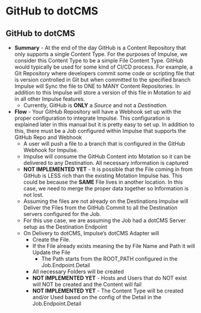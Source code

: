# GitHub to dotCMS

## **GitHub to dotCMS**

* **Summary** - At the end of the day GitHub is a Content Repository that only supports a single Content Type.  For the purposes of Impulse, we consider this Content Type to be a simple File Content Type. GitHub would typically be used for some kind of  CI/CD process.  For example, a Git Repository where developers commit some code or scripting file that is version controlled in Git but when committed to the specified branch Impulse will Sync the file to ONE to MANY Content Repositories.  In addition to this Impulse will store a version of this file in Motation to aid in all other Impulse features.  
  * Currently, GitHub is **ONLY** a _Source_ and not a _Destination._
* **Flow** -  Your GitHub Repository will have a Webhook set up with the proper configuration to integrate Impulse. This configuration is explained later in this manual but it is pretty easy to set up. In addition to this, there must be a Job configured within Impulse that supports the GitHub Repo and Webhook 
  * A user will push a file to a branch that is configured in the GitHub Webhook for Impulse. 
  * Impulse will consume the GitHub Content into Motation so it can be delivered to any Destination.  All necessary information is captured 
  * **NOT IMPLEMENTED YET** - It is possible that the File coming in from GitHub is LESS rich than the existing Motation Impulse has.  This could be because the **SAME** File lives in another location. In this case, we need to merge the proper data together so Information is not lost. 
  * Assuming the files are not already on the Destinations Impulse will Deliver the Files from the GitHub Commit to all the Destination servers configured for the Job. 
  * For this use case, we are assuming the Job had a dotCMS Server setup as the Destination Endpoint
  * On Delivery to dotCMS, Impulse’s dotCMS Adapter will 
    * Create the File.  
    * If the File already exists meaning the by File Name and Path it will Update the File 
      * The Path starts from the ROOT\_PATH configured in the Job.Endpoint.Detail
    * All necessary Folders will be created
    * **NOT IMPLEMENTED YET** - Hosts and Users that do NOT exist will NOT be created and the Content will fail
    * **NOT IMPLEMENTED YET** - The Content Type will be created and/or Used based on the config of the Detail in the Job.Endpoint.Detail  

